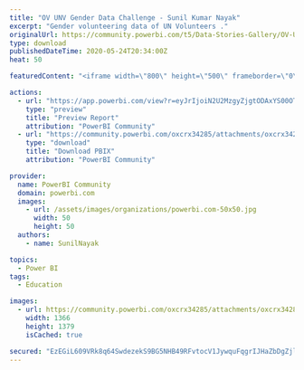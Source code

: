 ```yaml
---
title: "OV UNV Gender Data Challenge - Sunil Kumar Nayak"
excerpt: "Gender volunteering data of UN Volunteers ."
originalUrl: https://community.powerbi.com/t5/Data-Stories-Gallery/OV-UNV-Gender-Data-Challenge-Sunil-Kumar-Nayak/m-p/1116931
type: download
publishedDateTime: 2020-05-24T20:34:00Z
heat: 50

featuredContent: "<iframe width=\"800\" height=\"500\" frameborder=\"0\" src=\"https://app.powerbi.com/view?r=eyJrIjoiN2U2MzgyZjgtODAxYS00OTg5LWFjOWMtNzMwM2M1MzFkYTkxIiwidCI6ImUwMTE5OGU4LWExMzItNDc2OC04OWY4LTNjMGZkNDE2ZjBjNCJ9\"></iframe>"

actions:
  - url: "https://app.powerbi.com/view?r=eyJrIjoiN2U2MzgyZjgtODAxYS00OTg5LWFjOWMtNzMwM2M1MzFkYTkxIiwidCI6ImUwMTE5OGU4LWExMzItNDc2OC04OWY4LTNjMGZkNDE2ZjBjNCJ9"
    type: "preview"
    title: "Preview Report"
    attribution: "PowerBI Community"
  - url: "https://community.powerbi.com/oxcrx34285/attachments/oxcrx34285/DataStoriesGallery/3994/2/OV%20UNV%20Gender%20Data%20Challenge%20-%20Sunil%20Kumar%20Nayak.pbix"
    type: "download"
    title: "Download PBIX"
    attribution: "PowerBI Community"

provider:
  name: PowerBI Community
  domain: powerbi.com
  images:
    - url: /assets/images/organizations/powerbi.com-50x50.jpg
      width: 50
      height: 50
  authors:
    - name: SunilNayak

topics:
  - Power BI
tags:
  - Education

images:
  - url: https://community.powerbi.com/oxcrx34285/attachments/oxcrx34285/DataStoriesGallery/3994/1/DATA.png
    width: 1366
    height: 1379
    isCached: true

secured: "EzEGiL609VRk8q64SwdezekS9BG5NHB49RFvtocV1JywquFqgrIJHaZbDgZjlOQIX+kR1YTcRIn8gUYnX9ivA3HvsRiUx/YeAnop/xh/K9bWN0kkXRD8ESUFu8DwfyMRyV5vCT/rp6zgVemFDGjx2/SBrvu8Hk3kGtcLuLepYyjEPr28KzElsjV248Jhb1FVvQLe5++zBRVfABEGytieu3Jbe78dhfLRyqgPJsQV0FIqV4LIpBRjN2qf9nKZWUPq482f/GdfgIzGjMEC2c57NWxmV7k56fOQeK5LZ+tV8N1dNkl4MGhkCix73gYRYz95soptvdvbNsMZaE6er4M0aj+kIJfwzApdpSpDcR6NlF/mGbCG2YeabzINYfo9A4nI0lfGNai7dw8HRvR/i/ZBeQ==;BokBx3OAJHSyqsCwOltsJQ=="
---
```


